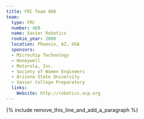 ```yaml
---
title: FRC Team 460
team:
  type: FRC
  number: 460
  name: Xavier Robotics
  rookie_year: 2000
  location: Phoenix, AZ, USA
  sponsors:
  - Microchip Technology
  - Honeywell
  - Motorola, Inc.
  - Society of Women Engineers
  - Arizona State University
  - Xavier College Preparatory
  links:
    Website: http://robotics.xcp.org
---
```


{% include remove_this_line_and_add_a_paragraph %}